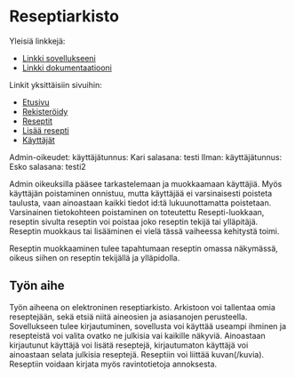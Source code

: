 # Reseptiarkisto 

Yleisiä linkkejä:

* [Linkki sovellukseeni](https://vankari.users.cs.helsinki.fi/reseptiarkisto/)
* [Linkki dokumentaatiooni](https://github.com/Footless/Tsoha-Bootstrap/blob/master/doc/dokumentaatio.pdf)

Linkit yksittäisiin sivuihin:

* [Etusivu](http://vankari.users.cs.helsinki.fi/reseptiarkisto/)
* [Rekisteröidy](http://vankari.users.cs.helsinki.fi/reseptiarkisto/kayttajat/rekisteroidy/)
* [Reseptit](http://vankari.users.cs.helsinki.fi/reseptiarkisto/reseptit/)
* [Lisää resepti](http://vankari.users.cs.helsinki.fi/reseptiarkisto/lisaa-resepti/)
* [Käyttäjät](https://vankari.users.cs.helsinki.fi/reseptiarkisto/kayttajat/)

Admin-oikeudet: käyttäjätunnus: Kari salasana: testi
Ilman: käyttäjätunnus: Esko salasana: testi2

Admin oikeuksilla pääsee tarkastelemaan ja muokkaamaan käyttäjiä. Myös käyttäjän poistaminen onnistuu, mutta käyttäjää ei varsinaisesti poisteta taulusta, vaan ainoastaan kaikki tiedot id:tä lukuunottamatta poistetaan. Varsinainen tietokohteen poistaminen on toteutettu Resepti-luokkaan, reseptin sivulta reseptin voi poistaa joko reseptin tekijä tai ylläpitäjä. Reseptin muokkaus tai lisääminen ei vielä tässä vaiheessa kehitystä toimi.

Reseptin muokkaaminen tulee tapahtumaan reseptin omassa näkymässä, oikeus siihen on reseptin tekijällä ja ylläpidolla.

## Työn aihe

Työn aiheena on elektroninen reseptiarkisto. Arkistoon voi tallentaa omia reseptejään, sekä etsiä niitä aineosien ja asiasanojen perusteella. Sovellukseen tulee kirjautuminen, sovellusta voi käyttää useampi ihminen ja resepteistä voi valita ovatko ne julkisia vai kaikille näkyviä. Ainoastaan kirjautunut käyttäjä voi lisätä reseptejä, kirjautumaton käyttäjä voi ainoastaan selata julkisia reseptejä. Reseptiin voi liittää kuvan(/kuvia). Reseptiin voidaan kirjata myös ravintotietoja annoksesta.
